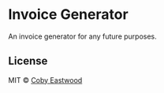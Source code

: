 # Invoice Generator
An invoice generator for any future purposes.

## License

MIT © [Coby Eastwood]()

[npm-image]: https://badge.fury.io/js/auto-inv.svg
[npm-url]: https://npmjs.org/package/auto-inv
[travis-image]: https://travis-ci.com/cobyeastwood/auto-inv.svg?branch=master
[travis-url]: https://travis-ci.com/cobyeastwood/auto-inv
[daviddm-image]: https://david-dm.org/cobyeastwood/auto-inv.svg?theme=shields.io
[daviddm-url]: https://david-dm.org/cobyeastwood/auto-inv

